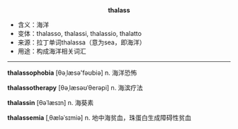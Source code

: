 
**<center>thalass</center>**

- <span class="definition">含义：海洋</span>
- <span class="definition">变体：thalasso, thalassi, thalassio, thalatto</span>
- <span class="definition">来源：拉丁单词thalassa（意为sea，即海洋）</span>
- <span class="definition">用途：构成海洋相关词汇</span>

---

<span class="vocabulary">**thalassophobia**</span> [θəˌlæsə'fəʊbiə] n. 海洋恐怖

<span class="vocabulary">**thalassotherapy**</span> [θəˌlæsəʊˈθerəpi] n. 海滨疗法

<span class="vocabulary">**thalassin**</span> [θəˈlæsɪn] n. 海葵素

<span class="vocabulary">**thalassemia**</span> [ˌθæləˈsɪmiə] n. 地中海贫血，珠蛋白生成障碍性贫血
